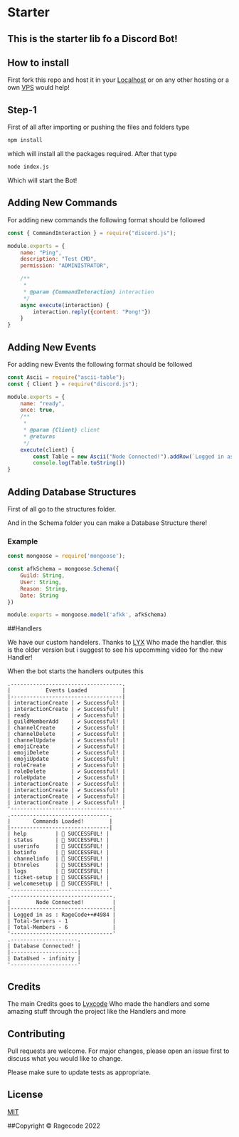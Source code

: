 # Starter

## This is the starter lib fo a Discord Bot!

## How to install

First fork this repo and host it in your [Localhost](https://techterms.com/definition/localhost) or on any other hosting or a own [VPS](https://techterms.com/definition/vps) would help!

## Step-1
First of all after importing or pushing the files and folders type 
```bash
npm install 
```
which will install all the packages required. After that type 
```bash
node index.js
```
Which will start the Bot!

## Adding New Commands

For adding new commands the following format should be followed

```javascript
const { CommandInteraction } = require("discord.js");

module.exports = {
    name: "Ping",
    description: "Test CMD",
    permission: "ADMINISTRATOR",

    /**
     * 
     * @param {CommandInteraction} interaction 
     */
    async execute(interaction) {
        interaction.reply({content: "Pong!"})
    }
}
```

## Adding New Events

For adding new Events the following format should be followed

```javascript
const Ascii = require("ascii-table");
const { Client } = require("discord.js");

module.exports = {
    name: "ready",
    once: true,
    /**
     * 
     * @param {Client} client  
     * @returns 
     */
    execute(client) {
        const Table = new Ascii("Node Connected!").addRow(`Logged in as : RicoCozy#2460`).addRow(`Total-Servers - ${client.guilds.cache.size}`).addRow(`Total-Members - ${client.users.cache.size}`);
        console.log(Table.toString())
}
```
## Adding Database Structures

First of all go to the structures folder.

And in the Schema folder you can make a Database Structure there!

### Example

```javascript
const mongoose = require('mongoose');

const afkSchema = mongoose.Schema({
    Guild: String,
    User: String,
    Reason: String,
    Date: String
})

module.exports = mongoose.model('afkk', afkSchema)
```
##Handlers

We have our custom handelers. Thanks to [LYX](https://www.youtube.com/lyxcode) Who made the handler. this is the older version but i suggest to see his upcomming video for the new Handler!

When the bot starts the handlers outputes this

```
.-----------------------------------.
|           Events Loaded           |
|-----------------------------------|
| interactionCreate | ✔ Successful! |
| interactionCreate | ✔ Successful! |
| ready             | ✔ Successful! |
| guildMemberAdd    | ✔ Successful! |
| channelCreate     | ✔ Successful! |
| channelDelete     | ✔ Successful! |
| channelUpdate     | ✔ Successful! |
| emojiCreate       | ✔ Successful! |
| emojiDelete       | ✔ Successful! |
| emojiUpdate       | ✔ Successful! |
| roleCreate        | ✔ Successful! |
| roleDelete        | ✔ Successful! |
| roleUpdate        | ✔ Successful! |
| interactionCreate | ✔ Successful! |
| interactionCreate | ✔ Successful! |
| interactionCreate | ✔ Successful! |
| interactionCreate | ✔ Successful! |
'-----------------------------------'
.-------------------------------.
|       Commands Loaded!        |
|-------------------------------|
| help         | 🔹 SUCCESSFUL! |
| status       | 🔹 SUCCESSFUL! |
| userinfo     | 🔹 SUCCESSFUL! |
| botinfo      | 🔹 SUCCESSFUL! |
| channelinfo  | 🔹 SUCCESSFUL! |
| btnroles     | 🔹 SUCCESSFUL! |
| logs         | 🔹 SUCCESSFUL! |
| ticket-setup | 🔹 SUCCESSFUL! |
| welcomesetup | 🔹 SUCCESSFUL! |
'-------------------------------'
.--------------------------------.
|        Node Connected!         |
|--------------------------------|
| Logged in as : RageCode++#4984 |
| Total-Servers - 1              |
| Total-Members - 6              |
'--------------------------------'
.---------------------.
| Database Connected! |
|---------------------|
| DataUsed - infinity |
'---------------------'
```
## Credits

The main Credits goes to [Lyxcode](https://www.youtube.com/lyxcode) Who made the handlers and some amazing stuff through the project like the Handlers and more


## Contributing
Pull requests are welcome. For major changes, please open an issue first to discuss what you would like to change.

Please make sure to update tests as appropriate.

## License
[MIT](https://choosealicense.com/licenses/mit/)

##Copyright
©  Ragecode 2022
